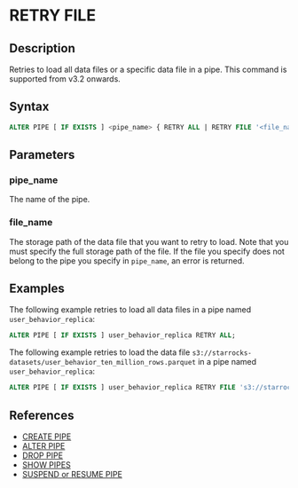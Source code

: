 # RETRY FILE

## Description

Retries to load all data files or a specific data file in a pipe. This command is supported from v3.2 onwards.

## Syntax

```SQL
ALTER PIPE [ IF EXISTS ] <pipe_name> { RETRY ALL | RETRY FILE '<file_name>' }
```

## Parameters

### pipe_name

The name of the pipe.

### file_name

The storage path of the data file that you want to retry to load. Note that you must specify the full storage path of the file. If the file you specify does not belong to the pipe you specify in `pipe_name`, an error is returned.

## Examples

The following example retries to load all data files in a pipe named `user_behavior_replica`:

```SQL
ALTER PIPE [ IF EXISTS ] user_behavior_replica RETRY ALL;
```

The following example retries to load the data file `s3://starrocks-datasets/user_behavior_ten_million_rows.parquet` in a pipe named `user_behavior_replica`:

```SQL
ALTER PIPE [ IF EXISTS ] user_behavior_replica RETRY FILE 's3://starrocks-datasets/user_behavior_ten_million_rows.parquet';
```

## References

- [CREATE PIPE](../data-manipulation/CREATE_PIPE.md)
- [ALTER PIPE](../data-manipulation/ALTER_PIPE.md)
- [DROP PIPE](../data-manipulation/DROP_PIPE.md)
- [SHOW PIPES](../data-manipulation/SHOW_PIPES.md)
- [SUSPEND or RESUME PIPE](../data-manipulation/SUSPEND_or_RESUME_PIPE.md)

